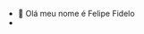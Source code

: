 - 👋 Olá meu nome é Felipe Fidelo 
-

<!---
felipefidelo/felipefidelo is a ✨ special ✨ repository because its `README.md` (this file) appears on your GitHub profile.
You can click the Preview link to take a look at your changes.
--->
